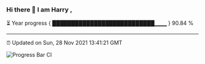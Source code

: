 ### Hi there 👋 I am Harry , 

⏳ Year progress { ███████████████████████████▁▁▁ } 90.84 %

---

⏰ Updated on Sun, 28 Nov 2021 13:41:21 GMT

![Progress Bar CI](https://github.com/duykhang68/duykhang68/workflows/Progress%20Bar%20CI/badge.svg)
